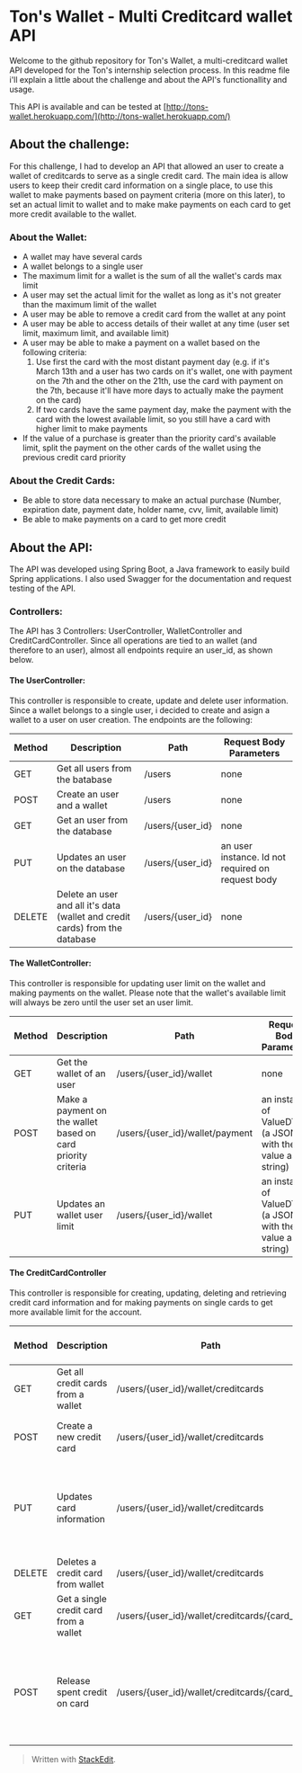 # Ton's Wallet - Multi Creditcard wallet API

Welcome to the github repository for Ton's Wallet, a multi-creditcard wallet API developed for the Ton's internship selection process. In this readme file i'll explain a little about the challenge and about the API's functionallity and usage.

This API is available and can be tested at [http://tons-wallet.herokuapp.com/](http://tons-wallet.herokuapp.com/)

## About the challenge:

For this challenge, I had to develop an API that allowed an user to create a wallet of creditcards to serve as a single credit card. The main idea is allow users to keep their credit card information on a single place, to use this wallet to make payments based on payment criteria (more on this later), to set an actual limit to wallet and to make make payments on each card to get more credit available to the wallet.

### About the Wallet:
* A wallet may have several cards
* A wallet belongs to a single user
* The maximum limit for a wallet is the sum of all the wallet's cards max limit
* A user may set the actual limit for the wallet as long as it's not greater than the maximum limit of the wallet
* A user may be able to remove a credit card from the wallet at any point
* A user may be able to access details of their wallet at any time (user set limit, maximum limit, and available limit)
* A user may be able to make a payment on a wallet based on the following criteria:
	1. Use first the card with the most distant payment day (e.g. if it's March 13th and a user has two cards on it's wallet, one with payment on the 7th and the other on the 21th, use the card with payment on the 7th, because it'll have more days to actually make the payment on the card)
	2. If two cards have the same payment day, make the payment with the card with the lowest available limit, so you still have a card with higher limit to make payments
* If the value of a purchase is greater than the priority card's available limit, split the payment on the other cards of the wallet using the previous credit card priority

### About the Credit Cards:
* Be able to store data necessary to make an actual purchase (Number, expiration date, payment date, holder name, cvv, limit, available limit)
* Be able to make payments on a card to get more credit 

## About the API:

The API was developed using Spring Boot, a Java framework to easily build Spring applications. I also used Swagger for the documentation and request testing of the API.

### Controllers:

The API has 3 Controllers: UserController, WalletController and CreditCardController. Since all operations are tied to an wallet (and therefore to an user), almost all endpoints require an user_id, as shown below.

#### The UserController:
This controller is responsible to create, update and delete user information. Since a wallet belongs to a single user, i decided to create and asign a wallet to a user on user creation. The endpoints are the following:

| Method | Description | Path | Request Body Parameters
|--|--| -- | -- |
| GET | Get all users from the batabase | /users | none
| POST | Create an user and a wallet | /users | none
| GET | Get an user from the database | /users/{user_id} | none
| PUT | Updates an user on the database | /users/{user_id} | an user instance. Id not required on request body
| DELETE | Delete an user and all it's data (wallet and credit cards) from the database | /users/{user_id} | none

#### The WalletController:
This controller is responsible for updating user limit on the wallet and making payments on the wallet. Please note that the wallet's available limit will always be zero until the user set an user limit.

| Method | Description | Path | Request Body Parameters
|--|--| -- | -- |
| GET | Get the wallet of an user | /users/{user_id}/wallet | none
| POST | Make a payment on the wallet based on card priority criteria | /users/{user_id}/wallet/payment| an instance of ValueDTO (a JSON with the value as string)
| PUT | Updates an wallet user limit | /users/{user_id}/wallet | an instance of ValueDTO (a JSON with the value as string)

#### The CreditCardController
This controller is responsible for creating, updating, deleting and retrieving credit card information and for making payments on single cards to get more available limit for the account.

| Method | Description | Path | Request Body Parameters
|--|--| -- | -- |
| GET | Get all credit cards from a wallet | /users/{user_id}/wallet/creditcards | none
| POST | Create a new credit card | /users/{user_id}/wallet/creditcards| an instance of CreditCard(id not required)
| PUT | Updates card information | /users/{user_id}/wallet/creditcards | an instance of CreditCard. Available Limit may not be changed through this endpoint.
| DELETE | Deletes a credit card from wallet | /users/{user_id}/wallet/creditcards | an instance of CreditCard
| GET | Get a single credit card from a wallet | /users/{user_id}/wallet/creditcards/{card_id} | none
| POST | Release spent credit on card | /users/{user_id}/wallet/creditcards/{card_id} | an instance of ValueDTO (a JSON with the value as string). Value may not be greater than card's max limit.

> Written with [StackEdit](https://stackedit.io/).
